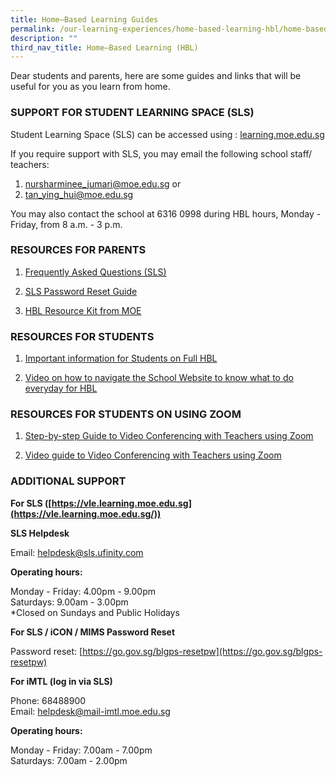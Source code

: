 ```yaml
---
title: Home–Based Learning Guides
permalink: /our-learning-experiences/home-based-learning-hbl/home-based-learning-guides/
description: ""
third_nav_title: Home–Based Learning (HBL)
---
```

Dear students and parents, here are some guides and links that will be useful for you as you learn from home.

### SUPPORT FOR STUDENT LEARNING SPACE (SLS)

Student Learning Space (SLS) can be accessed using :&nbsp;[learning.moe.edu.sg](http://learning.moe.edu.sg/)

If you require support with SLS, you may email the following school staff/ teachers:  

1.  [nursharminee_jumari@moe.edu.sg](mailto:nursharminee_jumari@moe.edu.sg)&nbsp;or
2.  [tan\_ying\_hui@moe.edu.sg](mailto:tan\_ying\_hui@moe.edu.sg)

You may also contact the school at 6316 0998 during HBL hours, Monday - Friday, from 8 a.m. - 3 p.m.

### RESOURCES FOR PARENTS

1.  [Frequently Asked Questions (SLS)](https://drive.google.com/file/d/11vm0rWED2kYtVsnZ8slXliHeylugFjLK/view?usp=sharing)

2.  [SLS Password Reset Guide](https://drive.google.com/file/d/1yFNJsPBQ_sQ65Fo84-VEFYwoPKtEny-c/view?usp=sharing)

3.  [HBL Resource Kit from MOE](https://drive.google.com/file/d/1qJmB6sg7Vfmuwu0m-AMj4RUER54Ql5ze/view?usp=sharing)

### RESOURCES FOR STUDENTS

1.  [Important information for Students on Full HBL](https://docs.google.com/presentation/d/1JflvWBxe0xunMRRgFCdqiO2byCHwQj5lK_W5cDhgUu4/edit?usp=sharing)

2.  [Video on how to navigate the School Website to know what to do everyday for HBL](https://youtu.be/vnRGGbCWyyo)

### RESOURCES FOR STUDENTS ON USING ZOOM

1.  [Step-by-step Guide to Video Conferencing with Teachers using Zoom](https://drive.google.com/file/d/1KUgormPD31MseRQ5uK9jRRAMVXZlXPgu/view?usp=sharing)



2.  [Video guide to Video Conferencing with Teachers using Zoom](https://drive.google.com/file/d/1aXjvS7RyduUJa5dXjw3HnwB5dFQCoF12/view)

### ADDITIONAL SUPPORT

**For SLS ([https://vle.learning.moe.edu.sg](https://vle.learning.moe.edu.sg/))**


**SLS Helpdesk**

Email:&nbsp;[helpdesk@sls.ufinity.com](mailto:helpdesk@sls.ufinity.com)

**Operating hours:**

Monday - Friday: 4.00pm - 9.00pm<br>
Saturdays: 9.00am - 3.00pm<br>
*Closed on Sundays and Public Holidays

**For SLS / iCON / MIMS Password Reset**

Password reset:&nbsp;[https://go.gov.sg/blgps-resetpw](https://go.gov.sg/blgps-resetpw)

**For iMTL (log in via SLS)**

Phone: 68488900 <br>
Email:&nbsp;[helpdesk@mail-imtl.moe.edu.sg](mailto:helpdesk@mail-imtl.moe.edu.sg)

**Operating hours:**

Monday - Friday: 7.00am - 7.00pm<br>
Saturdays: 7.00am - 2.00pm